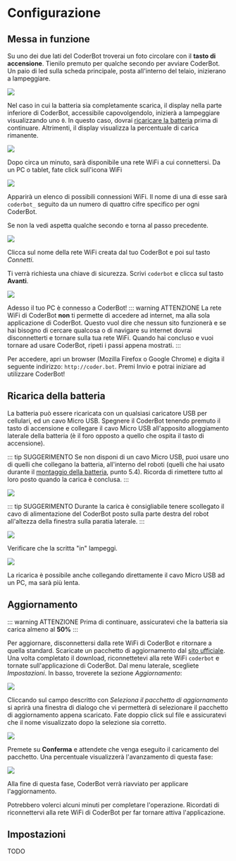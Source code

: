 # Configurazione

## Messa in funzione

Su uno dei due lati del CoderBot troverai un foto circolare con il **tasto di accensione**. Tienilo premuto per qualche secondo per avviare CoderBot. Un paio di led sulla scheda principale, posta all'interno del telaio, inizierano a lampeggiare.

![](/images/manual/powerbutton.jpg)

Nel caso in cui la batteria sia completamente scarica, il display nella parte inferiore di CoderBot, accessibile capovolgendolo, inizierà a lampeggiare visualizzando uno `0`. In questo caso, dovrai [ricaricare la batteria](#ricarica-della-batteria) prima di continuare. Altrimenti, il display visualizza la percentuale di carica rimanente.

![](/images/manual/batterypercentage.jpg)

Dopo circa un minuto, sarà disponibile una rete WiFi a cui connettersi.
Da un PC o tablet, fate click sull'icona WiFi

![](/images/manual/wifi1.png)

Apparirà un elenco di possibili connessioni WiFi. Il nome di una di esse sarà `coderbot_` seguito da un numero di quattro cifre specifico per ogni CoderBot.

Se non la vedi aspetta qualche secondo e torna al passo precedente.

![](/images/manual/wifi2.png)

Clicca sul nome della rete WiFi creata dal tuo CoderBot e poi sul tasto *Connetti*.

Ti verrà richiesta una chiave di sicurezza. Scrivi `coderbot` e clicca sul tasto **Avanti**.

![](/images/manual/wifi3.png)

Adesso il tuo PC è connesso a CoderBot!
::: warning ATTENZIONE
La rete WiFi di CoderBot **non** ti permette di accedere ad internet, ma alla sola applicazione di CoderBot. Questo vuol dire che nessun sito funzionerà e se hai bisogno di cercare qualcosa o di navigare su internet dovrai disconnetterti e tornare sulla tua rete WiFi. Quando hai concluso e vuoi tornare ad usare CoderBot, ripeti i passi appena mostrati.
:::

Per accedere, apri un browser (Mozilla Firefox o Google Chrome) e digita il seguente indirizzo: `http://coder.bot`. Premi Invio e potrai iniziare ad utilizzare CoderBot!

## Ricarica della batteria

La batteria può essere ricaricata con un qualsiasi caricatore USB per cellulari, ed un cavo Micro USB. Spegnere il CoderBot tenendo premuto il tasto di accensione e collegare il cavo Micro USB all'apposito alloggiamento laterale della batteria (è il foro opposto a quello che ospita il tasto di accensione).

::: tip SUGGERIMENTO
Se non disponi di un cavo Micro USB, puoi usare uno di quelli che collegano la batteria, all'interno del roboti (quelli che hai usato durante il [montaggio della batteria](/kit/#_5-batteria-e-collegamenti), punto 5.4). Ricorda di rimettere tutto al loro posto quando la carica è conclusa.
:::

![](/images/manual/batt_01.jpg)

::: tip SUGGERIMENTO
Durante la carica è consigliabile tenere scollegato il cavo di alimentazione del CoderBot posto sulla parte destra del robot all'altezza della finestra sulla paratia laterale.
:::

![](/images/manual/batt_03.jpg)

Verificare che la scritta "in" lampeggi.

![](/images/manual/batt_02.jpg)

La ricarica è possibile anche collegando direttamente il cavo Micro USB ad un PC, ma sarà più lenta.

## Aggiornamento

::: warning ATTENZIONE
Prima di continuare, assicuratevi che la batteria sia carica almeno al **50%**
:::

Per aggiornare, disconnettersi dalla rete WiFi di CoderBot e ritornare a quella standard. Scaricate un pacchetto di aggiornamento dal [sito ufficiale](https://www.coderbot.org/repo). Una volta completato il download, riconnettetevi alla rete WiFi `coderbot` e tornate sull'applicazione di CoderBot. Dal menu laterale, scegliete *Impostazioni*. In basso, troverete la sezione *Aggiornamento*:

![](/images/app/update.png)

Cliccando sul campo descritto con *Seleziona il pacchetto di aggiornamento* si aprirà una finestra di dialogo che vi permetterà di selezionare il pacchetto di aggiornamento appena scaricato. Fate doppio click sul file e assicuratevi che il nome visualizzato dopo la selezione sia corretto.

![](/images/app/selected_update.png)

Premete su **Conferma** e attendete che venga eseguito il caricamento del pacchetto. Una percentuale visualizzerà l'avanzamento di questa fase:

![](/images/app/uploading_update.png)

Alla fine di questa fase, CoderBot verrà riavviato per applicare l'aggiornamento.

Potrebbero volerci alcuni minuti per completare l'operazione. Ricordati di riconnettervi alla rete WiFi di CoderBot per far tornare attiva l'applicazione.

## Impostazioni

TODO